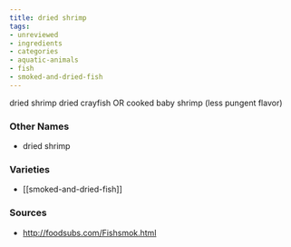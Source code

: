 ```yaml
---
title: dried shrimp
tags:
- unreviewed
- ingredients
- categories
- aquatic-animals
- fish
- smoked-and-dried-fish
---
```

dried shrimp dried crayfish OR cooked baby shrimp (less pungent flavor)

### Other Names

* dried shrimp

### Varieties

* [[smoked-and-dried-fish]]

### Sources
* http://foodsubs.com/Fishsmok.html

